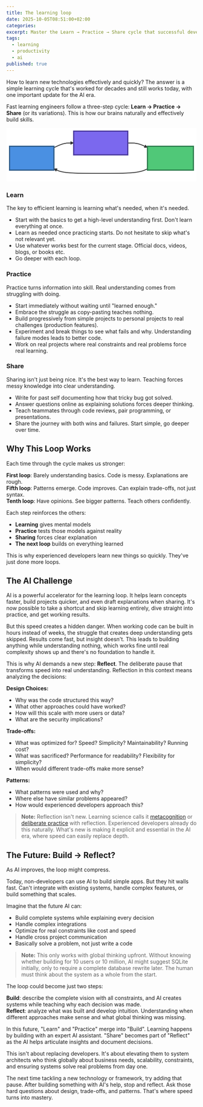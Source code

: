 ```yaml
---
title: The learning loop
date: 2025-10-05T08:51:00+02:00
categories:
excerpt: Master the Learn → Practice → Share cycle that successful developers use to build skills. Discover why AI makes this loop faster and why Reflect is now the critical fourth step to turn speed into deep understanding.
tags:
  - learning
  - productivity
  - ai
published: true
---
```


How to learn new technologies effectively and quickly?
The answer is a simple learning cycle that's worked for decades and still works today, with one important update for the AI era.

Fast learning engineers follow a three-step cycle: **Learn → Practice → Share** (or its variations).
This is how our brains naturally and effectively build skills.

![Learning Loop Diagram](/images/learning-loop/diagram.svg)

### Learn

The key to efficient learning is learning what's needed, when it's needed.

- Start with the basics to get a high-level understanding first. Don't learn everything at once.
- Learn as needed once practicing starts. Do not hesitate to skip what's not relevant yet.
- Use whatever works best for the current stage. Official docs, videos, blogs, or books etc.
- Go deeper with each loop.

### Practice

Practice turns information into skill. Real understanding comes from struggling with doing.

- Start immediately without waiting until "learned enough."
- Embrace the struggle as copy-pasting teaches nothing.
- Build progressively from simple projects to personal projects to real challenges (production features).
- Experiment and break things to see what fails and why. Understanding failure modes leads to better code.
- Work on real projects where real constraints and real problems force real learning.

### Share

Sharing isn't just being nice. It's the best way to learn. Teaching forces messy knowledge into clear understanding.

- Write for past self documenting how that tricky bug got solved.
- Answer questions online as explaining solutions forces deeper thinking.
- Teach teammates through code reviews, pair programming, or presentations.
- Share the journey with both wins and failures. Start simple, go deeper over time.

## Why This Loop Works

Each time through the cycle makes us stronger:

**First loop**: Barely understanding basics. Code is messy. Explanations are rough. <br>
**Fifth loop**: Patterns emerge. Code improves. Can explain trade-offs, not just syntax. <br>
**Tenth loop**: Have opinions. See bigger patterns. Teach others confidently.

Each step reinforces the others:
- **Learning** gives mental models
- **Practice** tests those models against reality
- **Sharing** forces clear explanation
- **The next loop** builds on everything learned

This is why experienced developers learn new things so quickly. They've just done more loops.

## The AI Challenge

AI is a powerful accelerator for the learning loop.
It helps learn concepts faster, build projects quicker, and even draft explanations when sharing.
It's now possible to take a shortcut and skip learning entirely, dive straight into practice, and get working results.

But this speed creates a hidden danger.
When working code can be built in hours instead of weeks, the struggle that creates deep understanding gets skipped.
Results come fast, but insight doesn't.
This leads to building anything while understanding nothing, which works fine until real complexity shows up and there's no foundation to handle it.

This is why AI demands a new step: **Reflect**. The deliberate pause that transforms speed into real understanding.
Reflection in this context means analyzing the decisions:

**Design Choices:**
- Why was the code structured this way?
- What other approaches could have worked?
- How will this scale with more users or data?
- What are the security implications?

**Trade-offs:**
- What was optimized for? Speed? Simplicity? Maintainability? Running cost?
- What was sacrificed? Performance for readability? Flexibility for simplicity?
- When would different trade-offs make more sense?

**Patterns:**
- What patterns were used and why?
- Where else have similar problems appeared?
- How would experienced developers approach this?

> **Note:** Reflection isn't new. Learning science calls it [metacognition](https://en.wikipedia.org/wiki/Metacognition) or [deliberate practice](https://en.wikipedia.org/wiki/Practice_(learning_method)#Deliberate_practice) with reflection. Experienced developers already do this naturally. What's new is making it explicit and essential in the AI era, where speed can easily replace depth.

## The Future: Build → Reflect?

As AI improves, the loop might compress.

Today, non-developers can use AI to build simple apps. But they hit walls fast. Can't integrate with existing systems, handle complex features, or build something that scales.

Imagine that the future AI can:
- Build complete systems while explaining every decision
- Handle complex integrations
- Optimize for real constraints like cost and speed
- Handle cross project communication
- Basically solve a problem, not just write a code

> **Note:** This only works with global thinking upfront. Without knowing whether building for 10 users or 10 million, AI might suggest SQLite initially, only to require a complete database rewrite later. The human must think about the system as a whole from the start.

The loop could become just two steps:

**Build**: describe the complete vision with all constraints, and AI creates systems while teaching why each decision was made. <br>
**Reflect**: analyze what was built and develop intuition. Understanding when different approaches make sense and what global thinking was missing. <br>

In this future, "Learn" and "Practice" merge into "Build". Learning happens by building with an expert AI assistant. "Share" becomes part of "Reflect" as the AI helps articulate insights and document decisions.

This isn't about replacing developers. It's about elevating them to system architects who think globally about business needs, scalability, constraints, and ensuring systems solve real problems from day one.

The next time tackling a new technology or framework, try adding that pause. After building something with AI's help, stop and reflect. Ask those hard questions about design, trade-offs, and patterns. That's where speed turns into mastery.
